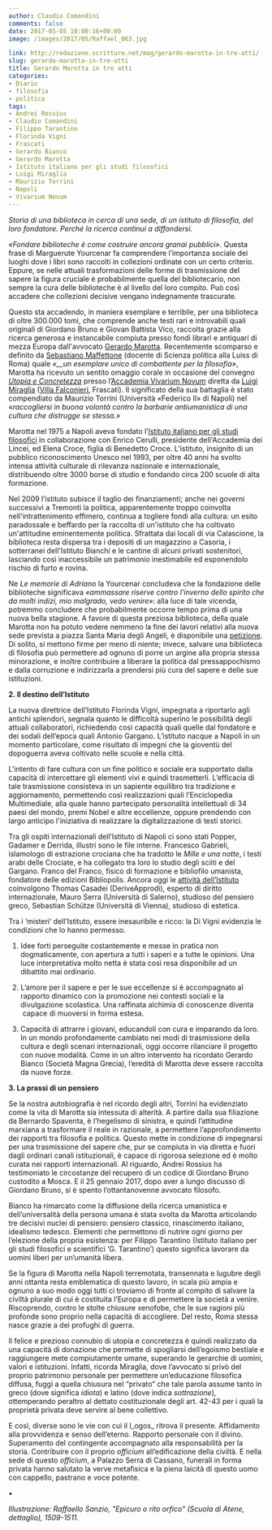 ```yaml
---
author: Claudio Comandini
comments: false
date: 2017-05-05 10:00:16+00:00
image: /images/2017/05/Raffael_063.jpg

link: http://redazione.scritture.net/mag/gerardo-marotta-in-tre-atti/
slug: gerardo-marotta-in-tre-atti
title: Gerardo Marotta in tre atti
categories:
- Diario
- filosofia
- politica
tags:
- Andrei Rossius
- Claudio Comandini
- Filippo Tarantino
- Florinda Vigni
- Frascati
- Gerardo Bianco
- Gerardo Marotta
- Istituto italiano per gli studi filosofici
- Luigi Miraglia
- Maurizio Torrini
- Napoli
- Vivarium Novum
---
```


_Storia di una biblioteca in cerca di una sede, di un istituto di filosofia, del loro fondatore. Perché la ricerca continui a diffondersi._



_«Fondare biblioteche è come costruire ancora granai pubblici»_. Questa frase di Marguerute Yourcenar fa comprendere l’importanza sociale dei luoghi dove i libri sono raccolti in collezioni ordinate con un certo criterio. Eppure, se nelle attuali trasformazioni delle forme di trasmissione del sapere la figura cruciale è probabilmente quella del bibliotecario, non sempre la cura delle biblioteche è al livello del loro compito. Può così accadere che collezioni decisive vengano indegnamente trascurate.

Questo sta accadendo, in maniera esemplare e terribile, per una biblioteca di oltre 300.000 tomi, che comprende anche testi rari e introvabili quali originali di Giordano Bruno e Giovan Battista Vico, raccolta grazie alla ricerca generosa e instancabile compiuta presso fondi librari e antiquari di mezza Europa dall'avvocato [Gerardo Marotta](https://it.wikipedia.org/wiki/Gerardo_Marotta). Recentemente scomparso e definito da [Sebastiano Maffettone](http://www.ilsole24ore.com/art/commenti-e-idee/2017-01-26/gerardo-marotta-filosofo-napoli-204830.shtml?uuid=AE0E2gI) (docente di Scienza politica alla Luiss di Roma) quale _«__un esemplare unico di combattente per la filosofia»_, Marotta ha ricevuto un sentito omaggio corale in occasione del convegno [_Utopia e Concretezza_](http://www.iisf.it/pdfsito/locandine/27%20aprile%202017%20-%20Frascati.pdf) presso l’[Accademia Vivarium Novum](https://vivariumnovum.net) diretta da [Luigi Miraglia](https://it.wikipedia.org/wiki/Luigi_Miraglia_(latinista)) ([Villa Falconieri](https://it.wikipedia.org/wiki/Villa_Falconieri), Frascati). Il significato della sua battaglia è stato compendiato da Maurizio Torrini (Università «Federico II» di Napoli) nel «_raccogliersi in buona volontà contro la barbarie antiumanistica di una cultura che distrugge se stessa.»_

Marotta nel 1975 a Napoli aveva fondato l’[Istituto italiano per gli studi filosofici](http://www.iisf.it) in collaborazione con Enrico Cerulli, presidente dell'Accademia dei Lincei, ed Elena Croce, figlia di Benedetto Croce. L’istituto, insignito di un pubblico riconoscimento Unesco nel 1993, per oltre 40 anni ha svolto intensa attività culturale di rilevanza nazionale e internazionale, distribuendo oltre 3000 borse di studio e fondando circa 200 scuole di alta formazione.

Nel 2009 l’istituto subisce il taglio dei finanziamenti; anche nei governi successivi a Tremonti la politica, apparentemente troppo coinvolta nell'intrattenimento effimero, continua a togliere fondi alla cultura: un esito paradossale e beffardo per la raccolta di un'istituto che ha coltivato un'attitudine eminentemente politica. Sfrattata dai locali di via Calascione, la biblioteca resta dispersa tra i depositi di un magazzino a Casoria, i sotterranei dell'Istituto Bianchi e le cantine di alcuni privati sostenitori, lasciando così inaccessibile un patrimonio inestimabile ed esponendolo rischio di furto e rovina.

Ne _Le memorie di Adriano_ la Yourcenar concludeva che la fondazione delle biblioteche significava _«ammassare riserve contro l’inverno dello spirito che da molti indizi, mio malgrado, vedo venire»_: alla luce di tale vicenda, potremmo concludere che probabilmente occorre tempo prima di una nuova bella stagione. A favore di questa preziosa biblioteca, della quale Marotta non ha potuto vedere nemmeno la fine dei lavori relativi alla nuova sede prevista a piazza Santa Maria degli Angeli, è disponibile una [petizione](https://www.change.org/p/firma-anche-tu-per-salvare-la-biblioteca-dell-istituto-italiano-per-gli-studi-filosofici). Di solito, si mettono firme per meno di niente; invece, salvare una biblioteca di filosofia può permettere ad ognuno di porre un argine alla propria stessa minorazione, e inoltre contribuire a liberare la politica dal pressappochismo e dalla corruzione e indirizzarla a prendersi più cura del sapere e delle sue istituzioni.



**2. Il destino dell’Istituto**

La nuova direttrice dell’Istituto Florinda Vigni, impegnata a riportarlo agli antichi splendori, segnala quanto le difficoltà superino le possibilità degli attuali collaboratori, richiedendo così capacità quali quelle dal fondatore e dei sodali dell’epoca quali Antonio Gargano. L’istituto nacque a Napoli in un momento particolare, come risultato di impegni che la gioventù del dopoguerra aveva coltivato nelle scuole e nella città.

L’intento di fare cultura con un fine politico e sociale era supportato dalla capacità di intercettare gli elementi vivi e quindi trasmetterli. L’efficacia di tale trasmissione consisteva in un sapiente equilibro tra tradizione e aggiornamento, permettendo così realizzazioni quali l’Enciclopedia Multimediale, alla quale hanno partecipato personalità intellettuali di 34 paesi del mondo, premi Nobel e altre eccellenze, oppure prendendo con largo anticipo l'iniziativa di realizzare la digitalizzazione di testi storici.

Tra gli ospiti internazionali dell’Istituto di Napoli ci sono stati Popper, Gadamer e Derrida, illustri sono le file interne. Francesco Gabrieli, islamologo di estrazione crociana che ha tradotto le _Mille e una notte_, i testi arabi delle Crociate, e ha collegato tra loro lo studio degli sciiti e del Gargano. Franco del Franco, fisico di formazione e bibliofilo umanista, fondatore delle edizioni Bibliopolis. Ancora oggi le [attività dell’Istituto](http://www.iisf.it/programma/indicep.htm) coinvolgono Thomas Casadei (DeriveApprodi), esperto di diritto internazionale, Mauro Serra (Università di Salerno), studioso del pensiero greco, Sebastian Schütze (Università di Vienna), studioso di estetica.

Tra i ‘misteri’ dell’Istituto, essere inesauribile e ricco: la Di Vigni evidenzia le condizioni che lo hanno permesso.

1. Idee forti perseguite costantemente e messe in pratica non dogmaticamente, con apertura a tutti i saperi e a tutte le opinioni. Una luce interpretativa molto netta è stata così resa disponibile ad un dibattito mai ordinario.

2. L’amore per il sapere e per le sue eccellenze si è accompagnato al rapporto dinamico con la promozione nei contesti sociali e la divulgazione scolastica. Una raffinata alchimia di conoscenze diventa  capace di muoversi in forma estesa.

3. Capacità di attrarre i giovani, educandoli con cura e imparando da loro. In un mondo profondamente cambiato nei modi di trasmissione della cultura e degli scenari internazionali, oggi occorre rilanciare il progetto con nuove modalità. Come in un altro intervento ha ricordato Gerardo Bianco (Società Magna Grecia), l’eredità di Marotta deve essere raccolta da nuove forze.



**3. La prassi di un pensiero**

Se la nostra autobiografia è nel ricordo degli altri, Torrini ha evidenziato come la vita di Marotta sia intessuta di alterità. A partire dalla sua filiazione da Bernardo Spaventa, è l’hegelismo di sinistra, e quindi l’attitudine marxiana a trasformare il reale in razionale, a permettere l’approfondimento dei rapporti tra filosofia e politica. Questo mette in condizione di impegnarsi per una trasmissione del sapere che, pur se compiuta in via diretta e fuori dagli ordinari canali istituzionali, è capace di rigorosa selezione ed è molto curata nei rapporti internazionali. Al riguardo, Andrei Rossius ha testimoniato le circostanze del recupero di un codice di Giordano Bruno custodito a Mosca. E il 25 gennaio 2017, dopo aver a lungo discusso di Giordano Bruno, si è spento l’ottantanovenne avvocato filosofo.

Bianco ha rimarcato come la diffusione della ricerca umanistica e dell’universalità della persona umana è stata svolta da Marotta articolando tre decisivi nuclei di pensiero: pensiero classico, rinascimento italiano, idealismo tedesco. Elementi che permettono di nutrire ogni giorno per l’elezione della propria esistenza: per Filippo Tarantino (Istituto italiano per gli studi filosofici e scientifici ‘G. Tarantino’) questo significa lavorare da uomini liberi per un’umanità libera.

Se la figura di Marotta nella Napoli terremotata, transennata e lugubre degli anni ottanta resta emblematica di questo lavoro, in scala più ampia e ognuno a suo modo oggi tutti ci troviamo di fronte al compito di salvare la civiltà plurale di cui è costituita l’Europa e di permettere la società a venire. Riscoprendo, contro le stolte chiusure xenofobe, che le sue ragioni più profonde sono proprio nella capacità di accogliere. Del resto, Roma stessa nasce grazie a dei profughi di guerra.

Il felice e prezioso connubio di utopia e concretezza è quindi realizzato da una capacità di donazione che permette di spogliarsi dell’egoismo bestiale e raggiungere mete compiutamente umane, superando le gerarchie di uomini, valori e istituzioni. Infatti, ricorda Miraglia, dove l’avvocato si privò del proprio patrimonio personale per permettere un’educazione filosofica diffusa, fuggì a quella chiusura nel “privato” che tale parola assume tanto in greco (dove significa _idiota_) e latino (dove indica _sottrazione_), ottemperando peraltro al dettato costituzionale degli art. 42-43 per i quali la proprietà privata deve servire al bene collettivo.

E così, diverse sono le vie con cui il l_ogos_ ritrova il presente. Affidamento alla provvidenza e senso dell’eterno. Rapporto personale con il divino. Superamento del contingente accompagnato alla responsabilità per la storia. Contribuire con il proprio _officium_ all’edificazione della civiltà. E nella sede di questo _officium_, a Palazzo Serra di Cassano, funerali in forma privata hanno salutato la verve metafisica e la piena laicità di questo uomo con cappello, pastrano e voce potente.

•

_Illustrazione: Raffaello Sanzio, "Epicuro o rito orfico" (Scuola di Atene, dettaglio), 1509-1511._
